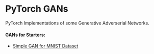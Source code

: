 # PyTorch GANs

PyTorch Implementations of some Generative Adverserial Networks. 

#### GANs for Starters:
- [Simple GAN for MNIST Dataset](./Basic/GAN_MNIST.ipynb)